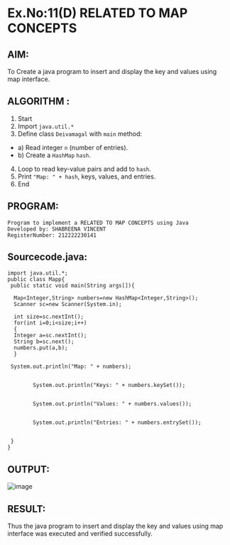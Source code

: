 # Ex.No:11(D) RELATED TO MAP CONCEPTS

## AIM:
To Create a java program to insert and display the key and values using map interface.

## ALGORITHM :

1.	Start
2.	Import `java.util.*`
3.	Define class `Deivamagal` with `main` method:
-	a) Read integer `n` (number of entries).
-	b) Create a `HashMap` `hash`.
4.	Loop to read key-value pairs and add to `hash`.
5.	Print `"Map: " + hash`, keys, values, and entries.
6.	End

## PROGRAM:
 ```
Program to implement a RELATED TO MAP CONCEPTS using Java
Developed by: SHABREENA VINCENT
RegisterNumber: 212222230141
```

## Sourcecode.java:
```
import java.util.*;  
public class Mapp{  
 public static void main(String args[]){ 
     
  Map<Integer,String> numbers=new HashMap<Integer,String>(); 
  Scanner sc=new Scanner(System.in);
  
  int size=sc.nextInt();
  for(int i=0;i<size;i++)
  {
  Integer a=sc.nextInt();
  String b=sc.next();
  numbers.put(a,b);  
  } 
 
 System.out.println("Map: " + numbers);

        
        System.out.println("Keys: " + numbers.keySet());

        
        System.out.println("Values: " + numbers.values());

        
        System.out.println("Entries: " + numbers.entrySet());

       
 }  
}  
```

## OUTPUT:

![image](https://github.com/user-attachments/assets/8017c5f4-1ccd-4101-9194-177ac1176358)

## RESULT:
Thus the java program to insert and display the key and values using map interface was  executed and verified successfully.
